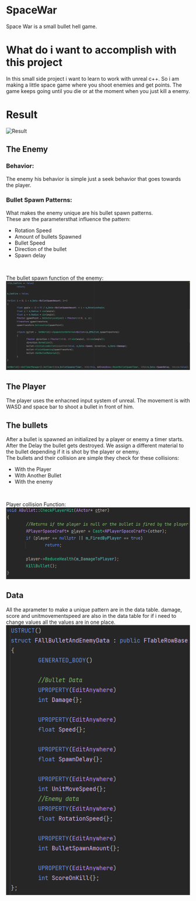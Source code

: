 # SpaceWar
Space War is a small bullet hell game.
# What do i want to accomplish with this project
In this small side project i want to learn to work with unreal c++. So i am making a little space game where you shoot enemies and get points. The game keeps going until you die or at the moment when you just kill a enemy.

# Result
![Result][def]
## The Enemy 
### Behavior:
The enemy his behavior is simple just a seek behavior that goes towards the player.
### Bullet Spawn Patterns:
What makes the enemy unique are his bullet spawn patterns.
<br>
These are the parametersthat influence the pattern:
* Rotation Speed
* Amount of bullets Spawned
* Bullet Speed
* Direction of the bullet
* Spawn delay
<br>

The bullet spawn function of the enemy:
![BulletSpawnCode](Images/SpawnBulletFunction.PNG)

## The Player
The player uses the enhacned input system of unreal. The movement is with WASD and space bar to shoot a bullet in front of him.

## The bullets
After a bullet is spawned an initialized by a player or enemy a timer starts. After the Delay the bullet gets destroyed. We assign a different material to the bullet depending if it is shot by the player or enemy.<br>
The bullets and their collision are simple they check for these collisions:
* With the Player
* With Another Bullet
* With the enemy 
<br>

Player collision Function:<br>
![PlayerCollision](Images/PlayerHitFunction.PNG)


## Data
All the aprameter to make a unique pattern are in the data table. damage, score and unitmovementspeed are also in the data table for if i need to change values all the values are in one place.
<br>
![DataStruct](Images/StructDataTable.PNG)


[def]: Images/SpaceWarResultGif.gif